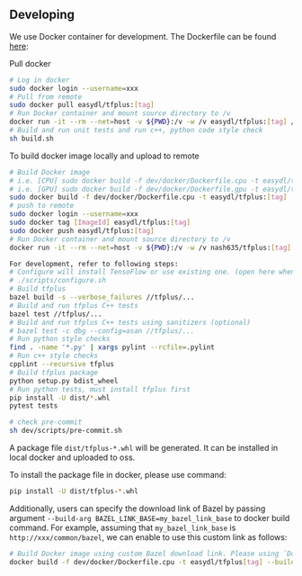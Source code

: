 ## Developing

We use Docker container for development. The Dockerfile can be found [here](dev/Dockerfile):

Pull docker
```bash
# Log in docker
sudo docker login --username=xxx
# Pull from remote
sudo docker pull easydl/tfplus:[tag]
# Run Docker container and mount source directory to /v
docker run -it --rm --net=host -v ${PWD}:/v -w /v easydl/tfplus:[tag] /bin/bash
# Build and run unit tests and run c++, python code style check
sh build.sh
```

To build docker image locally and upload to remote
```bash
# Build Docker image
# i.e. [CPU] sudo docker build -f dev/docker/Dockerfile.cpu -t easydl/tfplus:tf212_dev .
# i.e. [GPU] sudo docker build -f dev/docker/Dockerfile.gpu -t easydl/tfplus:tf212_dev_gpu .
sudo docker build -f dev/docker/Dockerfile.cpu -t easydl/tfplus:[tag] .
# push to remote
sudo docker login --username=xxx
sudo docker tag [ImageId] easydl/tfplus:[tag]
sudo docker push easydl/tfplus:[tag]
# Run Docker container and mount source directory to /v
docker run -it --rm --net=host -v ${PWD}:/v -w /v nash635/tfplus:[tag]

For development, refer to following steps:
# Configure will install TensoFlow or use existing one. (open here when tfplus added.)
# ./scripts/configure.sh
# Build tfplus
bazel build -s --verbose_failures //tfplus/...
# Build and run tfplus C++ tests
bazel test //tfplus/...
# Build and run tfplus C++ tests using sanitizers (optional)
# bazel test -c dbg --config=asan //tfplus/...
# Run python style checks
find . -name '*.py' | xargs pylint --rcfile=.pylint
# Run c++ style checks
cpplint --recursive tfplus
# Build tfplus package
python setup.py bdist_wheel
# Run python tests, must install tfplus first
pip install -U dist/*.whl
pytest tests

# check pre-commit
sh dev/scripts/pre-commit.sh
```

A package file `dist/tfplus-*.whl` will be generated. It can be installed in local docker and uploaded to oss.

To install the package file in docker, please use command:
```bash
pip install -U dist/tfplus-*.whl
```

Additionally, users can specify the download link of Bazel by passing argument `--build-arg BAZEL_LINK_BASE=my_bazel_link_base` to docker build command. For example, assuming that `my_bazel_link_base` is `http://xxx/common/bazel`, we can enable to use this custom link as follows:
```bash
# Build Docker image using custom Bazel download link. Please using `Dockerfile.gpu`` for GPU image building.
docker build -f dev/docker/Dockerfile.cpu -t easydl/tfplus[tag] --build-arg BAZEL_LINK_BASE=*** .
```
